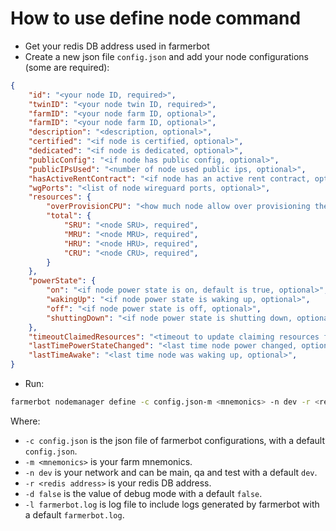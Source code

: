 # How to use define node command

- Get your redis DB address used in farmerbot
- Create a new json file `config.json` and add your node configurations (some are required):

```json
{
    "id": "<your node ID, required>",
    "twinID": "<your node twin ID, required>",
    "farmID": "<your node farm ID, optional>",
    "farmID": "<your node farm ID, optional>",
    "description": "<description, optional>",
    "certified": "<if node is certified, optional>",
    "dedicated": "<if node is dedicated, optional>",
    "publicConfig": "<if node has public config, optional>",
    "publicIPsUsed": "<number of node used public ips, optional>",
    "hasActiveRentContract": "<if node has an active rent contract, optional>",
    "wgPorts": "<list of node wireguard ports, optional>",
    "resources": {
        "overProvisionCPU": "<how much node allow over provisioning the CPU , default is 1, range: [1;4], optional>",
        "total": {
            "SRU": "<node SRU>, required",
            "MRU": "<node MRU>, required",
            "HRU": "<node HRU>, required",
            "CRU": "<node CRU>, required",
        }
    },
    "powerState": {
        "on": "<if node power state is on, default is true, optional>",
        "wakingUp": "<if node power state is waking up, optional>",
        "off": "<if node power state is off, optional>",
        "shuttingDown": "<if node power state is shutting down, optional>"
    },
    "timeoutClaimedResources": "<timeout to update claiming resources from node, default is after 30 minutes, optional>",
    "lastTimePowerStateChanged": "<last time node power changed, optional>",
    "lastTimeAwake": "<last time node was waking up, optional>",
}
```

- Run:

```bash
farmerbot nodemanager define -c config.json-m <mnemonics> -n dev -r <redis address> -d false -l farmerbot.log
```

Where:

- `-c config.json` is the json file of farmerbot configurations, with a default `config.json`.
- `-m <mnemonics>` is your farm mnemonics.
- `-n dev` is your network and can be main, qa and test with a default `dev`.
- `-r <redis address>` is your redis DB address.
- `-d false` is the value of debug mode with a default `false`.
- `-l farmerbot.log` is log file to include logs generated by farmerbot with a default `farmerbot.log`.
